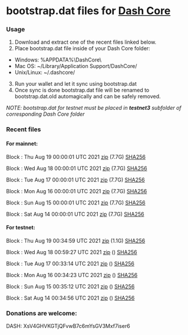 # bootstrap.dat files for [Dash Core](https://github.com/dashpay/dash)

### Usage

1. Download and extract one of the recent files linked below.
2. Place bootstrap.dat file inside of your Dash Core folder:
 - Windows: %APPDATA%\DashCore\
 - Mac OS: ~/Library/Application Support/DashCore/
 - Unix/Linux: ~/.dashcore/
3. Run your wallet and let it sync using bootstrap.dat
4. Once sync is done bootstrap.dat file will be renamed to bootstrap.dat.old automagically and can be safely removed.

_NOTE: bootstrap.dat for testnet must be placed in **testnet3** subfolder of corresponding Dash Core folder_

### Recent files

#### For mainnet:

Block [](https://insight.dash.org/insight/block/): Thu Aug 19 00:00:01 UTC 2021 [zip](https://dash-bootstrap.ams3.digitaloceanspaces.com/mainnet/2021-08-19/bootstrap.dat.zip) (7.7G) [SHA256](https://dash-bootstrap.ams3.digitaloceanspaces.com/mainnet/2021-08-19/sha256.txt)

Block [](https://insight.dash.org/insight/block/): Wed Aug 18 00:00:01 UTC 2021 [zip](https://dash-bootstrap.ams3.digitaloceanspaces.com/mainnet/2021-08-18/bootstrap.dat.zip) (7.7G) [SHA256](https://dash-bootstrap.ams3.digitaloceanspaces.com/mainnet/2021-08-18/sha256.txt)

Block [](https://insight.dash.org/insight/block/): Tue Aug 17 00:00:01 UTC 2021 [zip](https://dash-bootstrap.ams3.digitaloceanspaces.com/mainnet/2021-08-17/bootstrap.dat.zip) (7.7G) [SHA256](https://dash-bootstrap.ams3.digitaloceanspaces.com/mainnet/2021-08-17/sha256.txt)

Block [](https://insight.dash.org/insight/block/): Mon Aug 16 00:00:01 UTC 2021 [zip](https://dash-bootstrap.ams3.digitaloceanspaces.com/mainnet/2021-08-16/bootstrap.dat.zip) (7.7G) [SHA256](https://dash-bootstrap.ams3.digitaloceanspaces.com/mainnet/2021-08-16/sha256.txt)

Block [](https://insight.dash.org/insight/block/): Sun Aug 15 00:00:01 UTC 2021 [zip](https://dash-bootstrap.ams3.digitaloceanspaces.com/mainnet/2021-08-15/bootstrap.dat.zip) (7.7G) [SHA256](https://dash-bootstrap.ams3.digitaloceanspaces.com/mainnet/2021-08-15/sha256.txt)

Block [](https://insight.dash.org/insight/block/): Sat Aug 14 00:00:01 UTC 2021 [zip](https://dash-bootstrap.ams3.digitaloceanspaces.com/mainnet/2021-08-14/bootstrap.dat.zip) (7.7G) [SHA256](https://dash-bootstrap.ams3.digitaloceanspaces.com/mainnet/2021-08-14/sha256.txt)


#### For testnet:

Block [](https://testnet-insight.dashevo.org/insight/block/): Thu Aug 19 00:34:59 UTC 2021 [zip](https://dash-bootstrap.ams3.digitaloceanspaces.com/testnet/2021-08-19/bootstrap.dat.zip) (1.1G) [SHA256](https://dash-bootstrap.ams3.digitaloceanspaces.com/testnet/2021-08-19/sha256.txt)

Block [](https://testnet-insight.dashevo.org/insight/block/): Wed Aug 18 00:59:27 UTC 2021 [zip](https://dash-bootstrap.ams3.digitaloceanspaces.com/testnet/2021-08-18/bootstrap.dat.zip) () [SHA256](https://dash-bootstrap.ams3.digitaloceanspaces.com/testnet/2021-08-18/sha256.txt)

Block [](https://testnet-insight.dashevo.org/insight/block/): Tue Aug 17 00:33:14 UTC 2021 [zip](https://dash-bootstrap.ams3.digitaloceanspaces.com/testnet/2021-08-17/bootstrap.dat.zip) () [SHA256](https://dash-bootstrap.ams3.digitaloceanspaces.com/testnet/2021-08-17/sha256.txt)

Block [](https://testnet-insight.dashevo.org/insight/block/): Mon Aug 16 00:34:23 UTC 2021 [zip](https://dash-bootstrap.ams3.digitaloceanspaces.com/testnet/2021-08-16/bootstrap.dat.zip) () [SHA256](https://dash-bootstrap.ams3.digitaloceanspaces.com/testnet/2021-08-16/sha256.txt)

Block [](https://testnet-insight.dashevo.org/insight/block/): Sun Aug 15 00:35:12 UTC 2021 [zip](https://dash-bootstrap.ams3.digitaloceanspaces.com/testnet/2021-08-15/bootstrap.dat.zip) () [SHA256](https://dash-bootstrap.ams3.digitaloceanspaces.com/testnet/2021-08-15/sha256.txt)

Block [](https://testnet-insight.dashevo.org/insight/block/): Sat Aug 14 00:34:56 UTC 2021 [zip](https://dash-bootstrap.ams3.digitaloceanspaces.com/testnet/2021-08-14/bootstrap.dat.zip) () [SHA256](https://dash-bootstrap.ams3.digitaloceanspaces.com/testnet/2021-08-14/sha256.txt)


### Donations are welcome:

DASH: XsV4GHVKGTjQFvwB7c6mYsGV3Mxf7iser6
